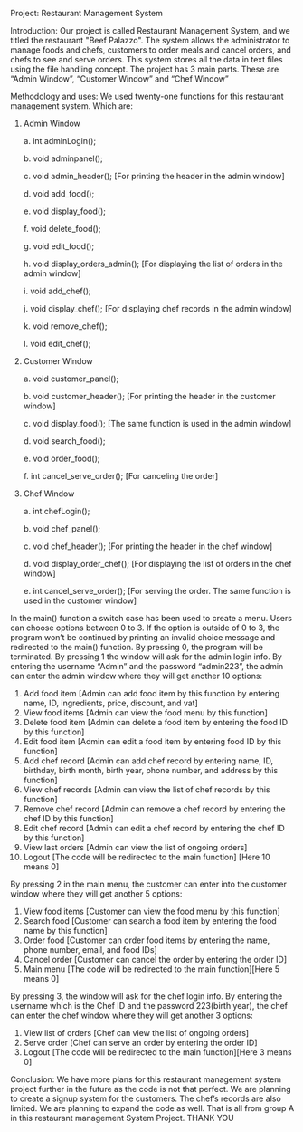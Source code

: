 Project: Restaurant Management System

Introduction: Our project is called Restaurant Management System, and we titled the restaurant "Beef Palazzo". The system allows the administrator to manage foods and chefs, customers to order meals and cancel orders, and chefs to see and serve orders. This system stores all the data in text files using the file handling concept.
The project has 3 main parts. These are “Admin Window”, “Customer Window” and “Chef Window”

Methodology and uses: We used twenty-one functions for this restaurant management system. Which are:
1. Admin Window
    
    a. int adminLogin();
    
    b. void adminpanel();
    
    c. void admin_header(); [For printing the header in the admin window]
    
    d. void add_food();
    
    e. void display_food();
    
    f. void delete_food();
    
    g. void edit_food();
    
    h. void display_orders_admin(); [For displaying the list of orders in the admin window]
    
    i. void add_chef();
    
    j. void display_chef(); [For displaying chef records in the admin window]
    
    k. void remove_chef();
    
    l. void edit_chef();
    
2. Customer Window
    
    a. void customer_panel();
    
    b. void customer_header(); [For printing the header in the customer window]
    
    c. void display_food(); [The same function is used in the admin window]
    
    d. void search_food();
    
    e. void order_food();
    
    f. int cancel_serve_order(); [For canceling the order]
    
3. Chef Window
    
    a. int chefLogin();
    
    b. void chef_panel();
    
    c. void chef_header(); [For printing the header in the chef window]
    
    d. void display_order_chef(); [For displaying the list of orders in the chef window]
    
    e. int cancel_serve_order(); [For serving the order. The same function is used in the customer window]
    
    
In the main() function a switch case has been used to create a menu. Users can choose options between 0 to 3. If the option is outside of 0 to 3, the program won’t be continued by printing an invalid choice message and redirected to the main() function.
By pressing 0, the program will be terminated. By pressing 1 the window will ask for the admin login info. By entering the username “Admin” and the password “admin223”, the admin can enter the admin window where they will get another 10 options:
  1. Add food item [Admin can add food item by this function by entering name, ID, ingredients, price, discount, and vat]
  2. View food items [Admin can view the food menu by this function]
  3. Delete food item [Admin can delete a food item by entering the food ID by this function]
  4. Edit food item [Admin can edit a food item by entering food ID by this function]
  5. Add chef record [Admin can add chef record by entering name, ID, birthday, birth month, birth year, phone number, and address by this function]
  6. View chef records [Admin can view the list of chef records by this function]
  7. Remove chef record [Admin can remove a chef record by entering the chef ID by this function]
  8. Edit chef record [Admin can edit a chef record by entering the chef ID by this function]
  9. View last orders [Admin can view the list of ongoing orders]
  0. Logout [The code will be redirected to the main function] [Here 10 means 0]
      
By pressing 2 in the main menu, the customer can enter into the customer window where they will get another 5 options:
  1. View food items [Customer can view the food menu by this function]
  2. Search food [Customer can search a food item by entering the food name by this function]
  3. Order food [Customer can order food items by entering the name, phone number, email, and food IDs]
  4. Cancel order [Customer can cancel the order by entering the order ID]
  0. Main menu [The code will be redirected to the main function][Here 5 means 0]
  
By pressing 3, the window will ask for the chef login info. By entering the username which is the Chef ID and the password 223(birth year), the chef can enter the chef window where they will get another 3 options:
  1. View list of orders [Chef can view the list of ongoing orders]
  2. Serve order [Chef can serve an order by entering the order ID]
  0. Logout [The code will be redirected to the main function][Here 3 means 0]
     
Conclusion: We have more plans for this restaurant management system project further in the future as the code is not that perfect. We are planning to create a signup system for the customers. The chef’s records are also limited. We are planning to expand the code as well. That is all from group A in this restaurant management System Project.
THANK YOU
